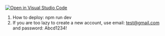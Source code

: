 [![Open in Visual Studio Code](https://classroom.github.com/assets/open-in-vscode-c66648af7eb3fe8bc4f294546bfd86ef473780cde1dea487d3c4ff354943c9ae.svg)](https://classroom.github.com/online_ide?assignment_repo_id=10745358&assignment_repo_type=AssignmentRepo)

1. How to deploy: npm run dev
2. If you are too lazy to create a new account, use email: test@gmail.com and password: Abcd1234!
